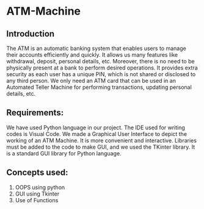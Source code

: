 # ATM-Machine
## Introduction
The ATM is an automatic banking system that enables users to
manage their accounts efficiently and quickly. It allows us many
features like withdrawal, deposit, personal details, etc. Moreover,
there is no need to be physically present at a bank to perform desired
operations. It provides extra security as each user has a unique PIN,
which is not shared or disclosed to any third person. We only need
an ATM card that can be used in an Automated Teller Machine for
performing transactions, updating personal details, etc.

## Requirements:
We have used Python language in our project. The IDE used for
writing codes is Visual Code. We made a Graphical User Interface
to depict the working of an ATM Machine. It is more convenient and
interactive. Libraries must be added to the code to make GUI, and
we used the TKinter library. It is a standard GUI library for Python
language.

## Concepts used:
1) OOPS using python
2) GUI using Tkinter
3) Use of Functions


